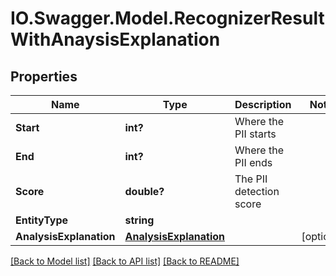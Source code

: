 # IO.Swagger.Model.RecognizerResultWithAnaysisExplanation
## Properties

Name | Type | Description | Notes
------------ | ------------- | ------------- | -------------
**Start** | **int?** | Where the PII starts | 
**End** | **int?** | Where the PII ends | 
**Score** | **double?** | The PII detection score | 
**EntityType** | **string** |  | 
**AnalysisExplanation** | [**AnalysisExplanation**](AnalysisExplanation.md) |  | [optional] 

[[Back to Model list]](../README.md#documentation-for-models) [[Back to API list]](../README.md#documentation-for-api-endpoints) [[Back to README]](../README.md)

